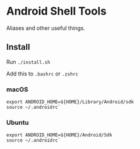 # Android Shell Tools
Aliases and other useful things.

## Install 
Run `./install.sh`

Add this to `.bashrc` or `.zshrc`

### macOS

```
export ANDROID_HOME=${HOME}/Library/Android/sdk
source ~/.androidrc`
```

### Ubuntu
```
export ANDROID_HOME=${HOME}/Android/Sdk
source ~/.androidrc`
```
